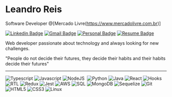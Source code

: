 # Leandro Reis

Software Developer @[Mercado Livre(https://www.mercadolivre.com.br)]

[![Linkedin Badge](https://img.shields.io/badge/-Leandro%20Reis-166775?style=flat-square&logo=Linkedin&logoColor=white&link=https://www.linkedin.com/in/leandrofcr/)](https://www.linkedin.com/in/leandrofcr) 
[![Gmail Badge](https://img.shields.io/badge/-lleandrofr@gmail.com-166775?style=flat-square&logo=Gmail&logoColor=white&link=mailto:lleandrofr@gmail.com)](mailto:lleandrofr@gmail.com)
[![Personal Badge](https://img.shields.io/badge/-Personal%20Page-166775?style=flat-square&logo=Vercel&logoColor=white&link=https://leandrofcr.vercel.app)](https://leandrofcr.vercel.app)
[![Resume Badge](https://img.shields.io/badge/-Resume-166775?style=flat-square&logo=Read.cv&logoColor=white&link=https://drive.google.com/file/d/14Z6a917ANXO_Dx13uRbCfD-kDWH-oaVu/view)](https://drive.google.com/file/d/14Z6a917ANXO_Dx13uRbCfD-kDWH-oaVu/view)

Web developer passionate about technology and always looking for new challenges.

"People do not decide their futures, they decide their habits and their habits decide their futures"

---
![Typescript](https://img.shields.io/badge/-TypeScript-30363d?style=flat-square&logo=typescript&logoColor=white)
![Javascript](https://img.shields.io/badge/-Javascript-30363d?style=flat-square&logo=javascript&logoColor=white)
![NodeJS](https://img.shields.io/badge/-NodeJs-30363d?style=flat-square&logo=node.js&logoColor=white)&nbsp;
![Python](https://img.shields.io/badge/-Python-30363d?style=flat-square&logo=python&logoColor=white)
![Java](https://img.shields.io/badge/-Java-30363d?style=flat-square&logo=OpenJDK&logoColor=white)
![React](https://img.shields.io/badge/-React-30363d?style=flat-square&logo=react&logoColor=white)
![Hooks](https://img.shields.io/badge/-Hooks-30363d?style=flat-square&logo=react&logoColor=white)
![RTL](https://img.shields.io/badge/-RTL-30363d?style=flat-square&logo=react&logoColor=white)
![Redux](https://img.shields.io/badge/-Redux-30363d?style=flat-square&logo=redux&logoColor=white)
![Jest](https://img.shields.io/badge/-Jest-30363d?style=flat-square&logo=jest&logoColor=white)
![AWS](https://img.shields.io/badge/-AWS-30363d?style=flat-square&logo=amazonwebservices&logoColor=white)
![SQL](https://img.shields.io/badge/-MySQL-30363d?style=flat-square&logo=mysql&logoColor=white)
![MongoDB](https://img.shields.io/badge/-MongoDB-30363d?style=flat-square&logo=mongodb&logoColor=white)
![Sequelize](https://img.shields.io/badge/-Sequelize-30363d?style=flat-square&logo=sequelize&logoColor=white)
![Git](https://img.shields.io/badge/-Git-30363d?style=flat-square&logo=git&logoColor=white)
![HTML5](https://img.shields.io/badge/-HTML-30363d?style=flat-square&logo=html5&logoColor=white)
![CSS3](https://img.shields.io/badge/-CSS-30363d?style=flat-square&logo=css3&logoColor=white)
![Linux](https://img.shields.io/badge/-Linux-30363d?style=flat-square&logo=linux&logoColor=white)

